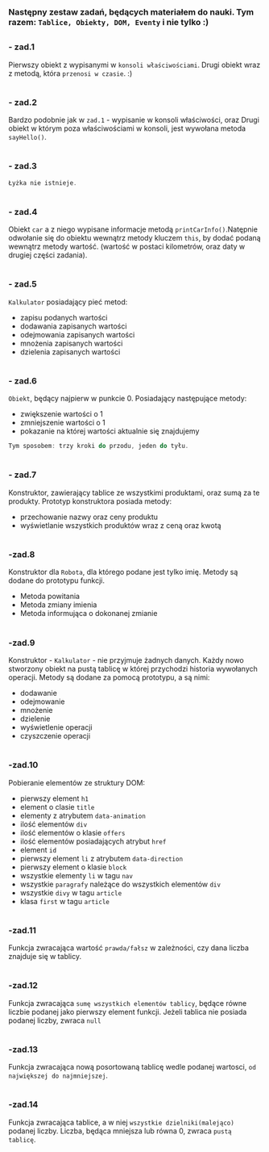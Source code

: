 ### Następny zestaw zadań, będących materiałem do nauki. Tym razem: `Tablice, Obiekty, DOM, Eventy` i nie tylko :)
##

### - zad.1
Pierwszy obiekt z wypisanymi w `konsoli właściwościami`.
Drugi obiekt wraz z metodą, która `przenosi w czasie`. :)
#
### - zad.2
Bardzo podobnie jak w `zad.1` - wypisanie w konsoli właściwości, oraz Drugi obiekt w którym poza właściwościami 
w konsoli, jest wywołana metoda `sayHello()`.
#
### - zad.3
```JavaScript
Łyżka nie istnieje.
```
#
### - zad.4
Obiekt `car` a z niego wypisane informacje metodą `printCarInfo()`.Natępnie odwołanie się do obiektu wewnątrz metody 
kluczem `this`, by dodać podaną wewnątrz metody wartość. (wartość w postaci kilometrów, oraz daty w drugiej części zadania).
#
### - zad.5
`Kalkulator` posiadający pieć metod: 
- zapisu podanych wartości
- dodawania zapisanych wartości
- odejmowania zapisanych wartości
- mnożenia zapisanych wartości
- dzielenia zapisanych wartości
#
### - zad.6
`Obiekt`, będący najpierw w punkcie 0. Posiadający następujące metody:
- zwiększenie wartości o 1
- zmniejszenie wartości o 1
- pokazanie na której wartości aktualnie się znajdujemy
```JavaScript
Tym sposobem: trzy kroki do przodu, jeden do tyłu.
```

#
### - zad.7
Konstruktor, zawierający tablice ze wszystkimi produktami, oraz sumą za te produkty.
Prototyp konstruktora posiada metody:
 - przechowanie nazwy oraz ceny produktu
 - wyświetlanie wszystkich produktów wraz z ceną oraz kwotą
#
### -zad.8
Konstruktor dla `Robota`, dla którego podane jest tylko imię. Metody są dodane do prototypu funkcji.
 - Metoda powitania
 - Metoda zmiany imienia
 - Metoda informująca o dokonanej zmianie
#
### -zad.9
Konstruktor - `Kalkulator` - nie przyjmuje żadnych danych. Każdy nowo stworzony obiekt na pustą tablicę w której 
przychodzi historia wywołanych operacji. Metody są dodane za pomocą prototypu, a są nimi:
 - dodawanie
 - odejmowanie
 - mnożenie
 - dzielenie 
 - wyświetlenie operacji
 - czyszczenie operacji
#
### -zad.10
Pobieranie elementów ze struktury DOM:
  - pierwszy element `h1`
  - element o clasie `title`
  - elementy z atrybutem `data-animation`
  - ilość elementów `div`
  - ilość elementów o klasie `offers`
  - ilość elementów posiadających atrybut `href`
  - element `id`
  - pierwszy element `li` z atrybutem `data-direction`
  - pierwszy element o klasie `block`
  - wszystkie elementy `li` w tagu `nav`
  - wszystkie `paragrafy` należące do wszystkich elementów `div`
  - wszystkie `divy` w tagu `article`
  - klasa `first` w tagu `article`
#
### -zad.11
Funkcja zwracająca wartość `prawda/fałsz` w zależności, czy dana liczba znajduje się w tablicy.
#
### -zad.12
Funkcja zwracająca `sumę wszystkich elementów tablicy`, będące równe liczbie podanej jako pierwszy element funkcji.
Jeżeli tablica nie posiada podanej liczby, zwraca `null`
#
### -zad.13
Funkcja zwracająca nową posortowaną tablicę wedle podanej wartosci, `od największej do najmniejszej`.
#
### -zad.14
Funkcja zwracająca tablice, a w niej `wszystkie dzielniki(malejąco)` podanej liczby. Liczba, będąca mniejsza lub równa 0,
zwraca `pustą tablicę`.